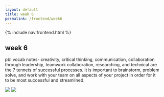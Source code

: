 ```yaml
---
layout: default
title: week 6
permalink: /frontend/week6
---
```


{% include nav.frontend.html %}

## week 6

pbl vocab notes-
creativity, critical thinking, communication, collaboration through leadership, teamwork collaboration, researching, and technical are the 7 tennets of successful processes. it is important to brainstorm, problem solve, and work with your team on all aspects of your project in order for it to be most successful and streamlined. 

![]({{site.baseurl}}/images/wireframe.png)
![]({{site.baseurl}}/images/scrumtest.png)

